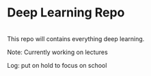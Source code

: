 # Deep Learning Repo #
<br />
This repo will contains everything deep learning.

Note: Currently working on lectures

Log: put on hold to focus on school 
